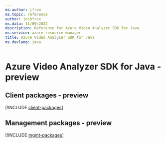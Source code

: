 ```yaml
---
ms.author: jfree
ms.topic: reference
author: joshfree
ms.data: 11/09/2022
description: Reference for Azure Video Analyzer SDK for Java
ms.service: azure-resource-manager
title: Azure Video Analyzer SDK for Java
ms.devlang: java
---
```

# Azure Video Analyzer SDK for Java - preview

## Client packages - preview
[!INCLUDE [client-packages](video-analyzer-client-index.md)]
## Management packages - preview
[!INCLUDE [mgmt-packages](video-analyzer-mgmt-index.md)]